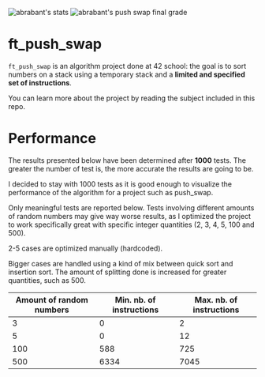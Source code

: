 ![abrabant's stats](https://badge42.herokuapp.com/api/stats/abrabant)
![abrabant's push swap final grade](https://i.imgur.com/goqNL7W.png)

# ft_push_swap

`ft_push_swap` is an algorithm project done at 42 school: the goal is to sort numbers
on a stack using a temporary stack and a **limited and specified set of instructions**.

You can learn more about the project by reading the subject included in this repo.

# Performance

The results presented below have been determined after **1000** tests. The
greater the number of test is, the more accurate the results are going to be.

I decided to stay with 1000 tests as it is good enough to visualize the performance of the
algorithm for a project such as push_swap.

Only meaningful tests are reported below. Tests involving different amounts of
random numbers may give way worse results, as I optimized the project to work
specifically great with specific integer quantities (2, 3, 4, 5, 100 and 500).

2-5 cases are optimized manually (hardcoded).

Bigger cases are handled using a kind of mix between quick sort and insertion sort.
The amount of splitting done is increased for greater quantities, such as 500.

| Amount of random numbers | Min. nb. of instructions | Max. nb. of instructions |
| -------------------------|--------------------------| -------------------------|
| 3                        | 0                        | 2                        |
| 5                        | 0                        | 12                       |
| 100                      | 588                      | 725                      |
| 500                      | 6334                     | 7045                     |
